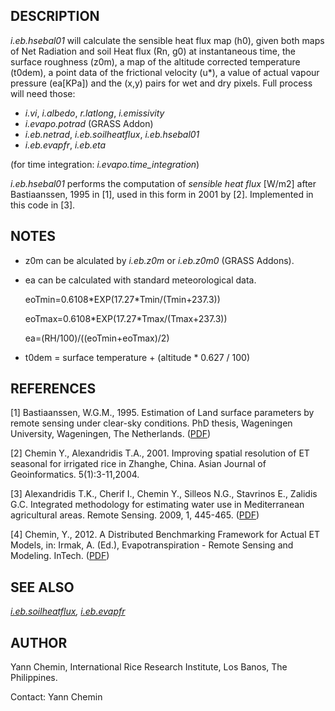 
## DESCRIPTION

*i.eb.hsebal01* will calculate the sensible heat flux map (h0), given
both maps of Net Radiation and soil Heat flux (Rn, g0) at instantaneous time,
the surface roughness (z0m), a map of the altitude corrected temperature
(t0dem), a point data of the frictional velocity (u\*), a value of actual vapour
pressure (ea[KPa]) and the (x,y) pairs for wet and dry pixels.
Full process will need those:

* *i.vi*, *i.albedo*, *r.latlong*, *i.emissivity*
* *i.evapo.potrad* (GRASS Addon)
* *i.eb.netrad*, *i.eb.soilheatflux*, *i.eb.hsebal01*
* *i.eb.evapfr*, *i.eb.eta*

(for time integration: *i.evapo.time\_integration*)

*i.eb.hsebal01* performs the computation of *sensible heat flux*
[W/m2] after Bastiaanssen, 1995 in [1], used in this form in 2001 by [2]. Implemented
in this code in [3].

## NOTES

* z0m can be alculated by *i.eb.z0m* or *i.eb.z0m0* (GRASS Addons).
* ea can be calculated with standard meteorological data.

  eoTmin=0.6108\*EXP(17.27\*Tmin/(Tmin+237.3))

  eoTmax=0.6108\*EXP(17.27\*Tmax/(Tmax+237.3))

  ea=(RH/100)/((eoTmin+eoTmax)/2)
* t0dem = surface temperature + (altitude \* 0.627 / 100)

## REFERENCES

[1] Bastiaanssen, W.G.M., 1995.
Estimation of Land surface parameters by remote sensing under clear-sky
conditions. PhD thesis, Wageningen University, Wageningen, The Netherlands.
([PDF](https://edepot.wur.nl/206553))

[2] Chemin Y., Alexandridis T.A., 2001. Improving spatial resolution of ET
seasonal for irrigated rice in Zhanghe, China. Asian Journal of
Geoinformatics. 5(1):3-11,2004.

[3] Alexandridis T.K., Cherif I., Chemin Y., Silleos N.G., Stavrinos E.,
Zalidis G.C. Integrated methodology for estimating water use in Mediterranean
agricultural areas. Remote Sensing. 2009, 1, 445-465.
([PDF](https://doi.org/10.3390/rs1030445))

[4] Chemin, Y., 2012.
A Distributed Benchmarking Framework for Actual ET Models,
in: Irmak, A. (Ed.), Evapotranspiration - Remote Sensing and Modeling. InTech.
([PDF](https://www.intechopen.com/chapters/26115))

## SEE ALSO

*[i.eb.soilheatflux](i.eb.soilheatflux.html),
[i.eb.evapfr](i.eb.evapfr.html)*

## AUTHOR

Yann Chemin, International Rice Research Institute, Los Banos, The
Philippines.

Contact: Yann Chemin

